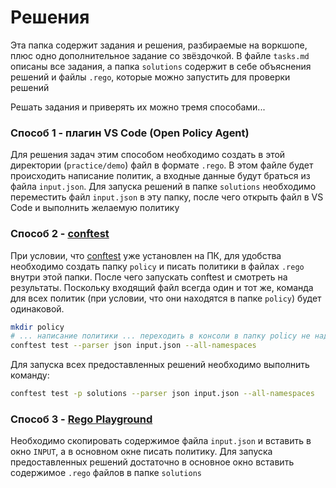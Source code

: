 # Решения

Эта папка содержит задания и решения, разбираемые на воркшопе, плюс одно дополнительное задание со звёздочкой. В файле `tasks.md` описаны все задания, а папка `solutions` содержит в себе объяснения решений и файлы `.rego`, которые можно запустить для проверки решений

Решать задания и приверять их можно тремя способами...

### Способ 1 - плагин VS Code (Open Policy Agent)
Для решения задач этим способом необходимо создать в этой директории (`practice/demo`) файл в формате `.rego`. В этом файле будет происходить написание политик, а входные данные будут браться из файла `input.json`. Для запуска решений в папке `solutions` необходимо переместить файл `input.json` в эту папку, после чего открыть файл в VS Code и выполнить желаемую политику

### Способ 2 - [conftest](https://www.conftest.dev/)
При условии, что [conftest](https://www.conftest.dev/) уже установлен на ПК, для удобства необходимо создать папку `policy` и писать политики в файлах `.rego` внутри этой папки. После чего запускать conftest и смотреть на результаты. Поскольку входящий файл всегда один и тот же, команда для всех политик (при условии, что они находятся в папке `policy`) будет одинаковой.

```sh
mkdir policy
# ... написание политики ... переходить в консоли в папку policy не надо!
conftest test --parser json input.json --all-namespaces
```

Для запуска всех предоставленных решений необходимо выполнить команду:
```sh
conftest test -p solutions --parser json input.json --all-namespaces
```

### Способ 3 - [Rego Playground](https://play.openpolicyagent.org/)
Необходимо скопировать содержимое файла `input.json` и вставить в окно `INPUT`, а в основном окне писать политику. Для запуска предоставленных решений достаточно в основное окно вставить содержимое `.rego` файлов в папке `solutions`
